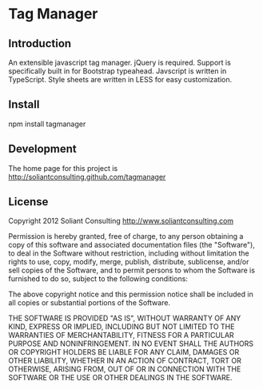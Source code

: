 Tag Manager
===========

Introduction
------------
An extensible javascript tag manager. jQuery is required. 
Support is specifically built in for Bootstrap typeahead. 
Javscript is written in TypeScript. Style sheets are written in LESS for easy customization. 

Install
-------
npm install tagmanager

Development
------------------
The home page for this project is http://soliantconsulting.github.com/tagmanager

License
-------
Copyright 2012 Soliant Consulting
http://www.soliantconsulting.com

Permission is hereby granted, free of charge, to any person obtaining
a copy of this software and associated documentation files (the
"Software"), to deal in the Software without restriction, including
without limitation the rights to use, copy, modify, merge, publish,
distribute, sublicense, and/or sell copies of the Software, and to
permit persons to whom the Software is furnished to do so, subject to
the following conditions:

The above copyright notice and this permission notice shall be
included in all copies or substantial portions of the Software.

THE SOFTWARE IS PROVIDED "AS IS", WITHOUT WARRANTY OF ANY KIND,
EXPRESS OR IMPLIED, INCLUDING BUT NOT LIMITED TO THE WARRANTIES OF
MERCHANTABILITY, FITNESS FOR A PARTICULAR PURPOSE AND
NONINFRINGEMENT. IN NO EVENT SHALL THE AUTHORS OR COPYRIGHT HOLDERS BE
LIABLE FOR ANY CLAIM, DAMAGES OR OTHER LIABILITY, WHETHER IN AN ACTION
OF CONTRACT, TORT OR OTHERWISE, ARISING FROM, OUT OF OR IN CONNECTION
WITH THE SOFTWARE OR THE USE OR OTHER DEALINGS IN THE SOFTWARE.
